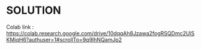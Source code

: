 # SOLUTION
Colab link : https://colab.research.google.com/drive/10dqqAh8Jzawa2fogRSQDmc2UlSKMiqH6?authuser=1#scrollTo=9q9IhNQamJp2

